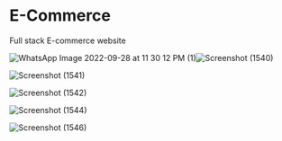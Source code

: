 # E-Commerce
Full stack E-commerce website


![WhatsApp Image 2022-09-28 at 11 30 12 PM (1)](https://user-images.githubusercontent.com/78915916/192858528-a55d065f-d89f-4271-bb8a-2853fecb9abc.jpeg)![Screenshot (1540)](https://user-images.githubusercontent.com/78915916/192858752-092603a4-355a-4adf-b6b8-b5ac379488d7.png)

![Screenshot (1541)](https://user-images.githubusercontent.com/78915916/192858777-1e306111-599c-42fd-86e7-16673add178a.png)

![Screenshot (1542)](https://user-images.githubusercontent.com/78915916/192858779-fa233f7a-9b22-4ef8-896f-054619e939e7.png)

![Screenshot (1544)](https://user-images.githubusercontent.com/78915916/192858786-6fe36c63-08f0-486f-b6df-8d3c96a63402.png)

![Screenshot (1546)](https://user-images.githubusercontent.com/78915916/192858796-cf784740-865f-482f-af1f-451c1e375deb.png)

